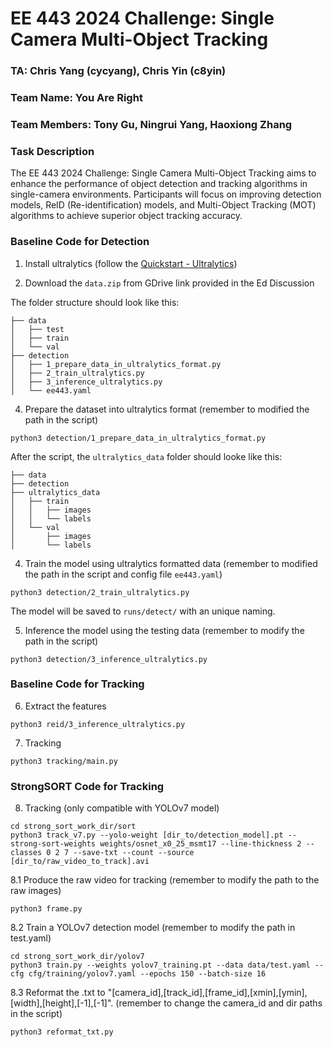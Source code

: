 # EE 443 2024 Challenge: Single Camera Multi-Object Tracking

### TA: Chris Yang (cycyang), Chris Yin (c8yin)

### Team Name: You Are Right

### Team Members: Tony Gu, Ningrui Yang, Haoxiong Zhang

### Task Description
The EE 443 2024 Challenge: Single Camera Multi-Object Tracking aims to enhance the performance of object detection and tracking algorithms in single-camera environments. Participants will focus on improving detection models, ReID (Re-identification) models, and Multi-Object Tracking (MOT) algorithms to achieve superior object tracking accuracy.

### Baseline Code for Detection

1. Install ultralytics (follow the [Quickstart - Ultralytics](https://docs.ultralytics.com/quickstart/#install-ultralytics))

2. Download the `data.zip` from GDrive link provided in the Ed Discussion

The folder structure should look like this:
```
├── data
│   ├── test
│   ├── train
│   └── val
├── detection
│   ├── 1_prepare_data_in_ultralytics_format.py
│   ├── 2_train_ultralytics.py
│   ├── 3_inference_ultralytics.py
│   └── ee443.yaml
```

4. Prepare the dataset into ultralytics format (remember to modified the path in the script)
```
python3 detection/1_prepare_data_in_ultralytics_format.py
```
After the script, the `ultralytics_data` folder should looke like this:
```
├── data
├── detection
├── ultralytics_data
│   ├── train
│   │   ├── images
│   │   └── labels
│   └── val
│       ├── images
│       └── labels
```

4. Train the model using ultralytics formatted data (remember to modified the path in the script and config file `ee443.yaml`)
```
python3 detection/2_train_ultralytics.py
```
The model will be saved to `runs/detect/` with an unique naming.

5. Inference the model using the testing data (remember to modify the path in the script)
```
python3 detection/3_inference_ultralytics.py
```

### Baseline Code for Tracking

6. Extract the features
```
python3 reid/3_inference_ultralytics.py
```

7. Tracking
```
python3 tracking/main.py
```

### StrongSORT Code for Tracking

8. Tracking (only compatible with YOLOv7 model)
```
cd strong_sort_work_dir/sort
python3 track_v7.py --yolo-weight [dir_to/detection_model].pt --strong-sort-weights weights/osnet_x0_25_msmt17 --line-thickness 2 --classes 0 2 7 --save-txt --count --source [dir_to/raw_video_to_track].avi
```

8.1 Produce the raw video for tracking (remember to modify the path to the raw images)
```
python3 frame.py
```

8.2 Train a YOLOv7 detection model (remember to modify the path in test.yaml)
```
cd strong_sort_work_dir/yolov7
python3 train.py --weights yolov7_training.pt --data data/test.yaml --cfg cfg/training/yolov7.yaml --epochs 150 --batch-size 16
```

8.3 Reformat the .txt to "[camera_id],[track_id],[frame_id],[xmin],[ymin],[width],[height],[-1],[-1]". (remember to change the camera_id and dir paths in the script)
```
python3 reformat_txt.py
```
